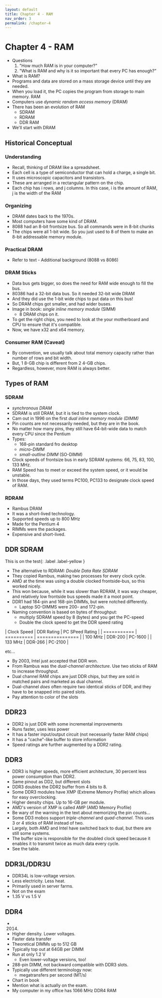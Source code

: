 ```yaml
---
layout: default
title: Chapter 4 - RAM
nav_order: 3
permalink: /chapter-4
---
```


Chapter 4 - RAM
===============

* Questions
    1. "How much RAM is in your computer?"
    1. "What is RAM and why is it so important that every PC has enough?"
* What is RAM?
* Programs and data are stored on a mass storage device until they are needed.
* When you load it, the PC copies the program from storage to main memory. RAM
* Computers use *dynamic random access memory* (DRAM)
* There has been an evolution of RAM
    * SDRAM
    * RDRAM
    * DDR RAM
* We'll start with DRAM

## Historical Conceptual

### Understanding

* Recall, thinking of DRAM like a spreadsheet.
* Each cell is a type of semiconductor that can hold a charge, a single bit.
* It uses microscopic capacitors and transistors.
* These are arranged in a rectangular pattern on the chip.
* Each chip has i rows, and j columns. In this case, i is the amount of RAM, j is the width of the RAM

### Organizing

* DRAM dates back to the 1970s.
* Most computers have some kind of DRAM.
* 8088 had an 8-bit frontsize bus. So all commands were in 8-bit chunks
* The chips were all 1-bit wide. So you just used to 8 of them to make an 8-bit addressable memory module.

### Practical DRAM

* Refer to text - Additional background  (8088 vs 8086)

### DRAM Sticks

* Data bus gets bigger, so does the need for RAM wide enough to fill the bus.
* 80386 had a 32-bit data bus. So it needed 32-bit wide DRAM
* And they did use the 1-bit wide chips to put data on this bus!
* So DRAM chips got smaller, and had wider buses.
* Image in book: *single inline memory module* (SIMM)
    * 8 DRAM chips on it.
* To get the right chips, you need to look at the your motherboard and CPU to ensure that it's compatible.
* Now, we have x32 and x64 memory.

### Consumer RAM (Caveat)

* By convention, we usually talk about total memory capacity rather than number of rows and bit width.
* But, 1 8-GB chip is different from 2 4-GB chips.
* Regardless, however, more RAM is always better.

## Types of RAM

### SDRAM

* *synchronous DRAM*
* SDRAM is still DRAM, but it is tied to the system clock.
* Cam out in 1996 on the first *dual inline memory module (DIMM)*
* Pin counts are not necessarily needed, but they are in the book.
* No matter how many pins, they still have 64-bit-wide data to match every CPU since the Pentium
* Types:
    * 168-pin standard fro desktop
    * *micro-DIMM*
    * *small-outline DIMM* (SO-DIMM)
* Clock speeds of frontsize bus in early SDRAM systems: 66, 75, 83, 100, 133 MHz.
* RAM Speed has to meet or exceed the system speed, or it would be unstable.
* In those days, they used terms PC100, PC133 to designate clock speed of RAM.

### RDRAM

* Rambus DRAM
* It was a short-lived technology.
* Supported speeds up to 800 MHz
* Made for the Pentium 4
* RIMMs were the packages.
* Expensive and short-lived.

## DDR SDRAM

This is on the test{: .label .label-yellow }

* The alternative to RDRAM: *Double Data Rate SDRAM*
* They copied Rambus, making two processes for every clock cycle.
* AMD at the time was using a double clocked frontside-bus, so this worked nicely.
* This won because, while it was slower than RDRAM, it was way cheaper, and relatively low frontside bus speeds made it a moot point.
* DDR1 had 184-pin and 168-pin DIMMs, but were notched differently.
    * Laptop SO-DIMMS were 200- and 172-pin.
* Naming convention is based on bytes of throughput:
    * multiply SDRAM speed by 8 (bytes) and you get the PC-speed
    * Double the clock speed to get the DDR speed rating

| Clock Speed | DDR Rating | PC SPeed Rating |
| =========== | ========== | =============== |
| 100 MHz     | DDR-200    | PC-1600         |
| 133 MHz     | DDR-266    | PC-2100         |

etc...

* By 2003, Intel just accepted that DDR won.
* From Rambus was the *dual-channel architecture*. Use two sticks of RAM to increase throughput.
* Dual channel RAM chips are just DDR chips, but they are sold in matched pairs and marketed as dual channel.
* Dual-channel *does* often require two identical sticks of DDR, and they have to be snapped into paired slots.
* Pay attention to color of the slots

## DDR23

* DDR2 is just DDR with some incremental improvements
* Runs faster, uses less power
* It has a faster input/output circuit (not necessarily faster RAM chips)
* It has a "cache"-like buffer to store information
* Speed ratings are further augmented by a DDR2 rating.

## DDR3

* DDR3 is higher speeds, more efficient architecture, 30 percent less power consumption than DDR2.
* Same pinout as DD2, but different slots
* DDR3 doubles the DDR2 buffer from 4 bits to 8.
* Some DDR3 modules have XMP (Extreme Memory Profile) which allows for easy overclocking.
* Higher density chips. Up to 16-GB per module.
* AMD's version of XMP is called AMP (AMD Memory Profile)
* Be wary of the warning in the text about memorizing the pin counts...
* Some DD3 mobos support *triple-channel* and *quad-channel*. This uses 3 or 4 sticks of RAM instead of two.
* Largely, both AMD and Intel have switched back to dual, but there are still some systems.
* The buffer size is responsible for the doubled clock speed because it enables it to transmit twice as much data every cycle.
* See the table.

## DDR3L/DDR3U

* DDR34L is low-voltage version.
* Less electricity. Less heat.
* Primarily used in server farms.
* Not on the exam
* 1.35 V vs 1.5 V

## DDR4

* 2014.
* Higher density. Lower voltages.
* Faster data transfer
* Theoretical DIMMs up to 512 GB
* Typically top out at 64GB per DIMM
* Run at only 1.2 V
    * Even lower-voltage versions, too!
* 288-pin DIMM, not backward compatible with DDR3 slots.
* Typically use different terminology now:
    * megatransfers per second (MT/s)
* Chart in book
* Mention what is actually on the exam.
* My computer in my office has 1066 MHz DDR4 RAM
